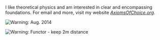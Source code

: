 I like theoretical physics and am interested in clear and encompassing foundations. For email and more, visit my website _[AxiomsOfChoice.org](axiomsofchoice.org)_.

![Warning: Aug. 2014](http://i.imgur.com/mBK4dTV.jpg)

![Warning: Functor - keep 2m distance](http://i.imgur.com/2gpWbon.jpg)